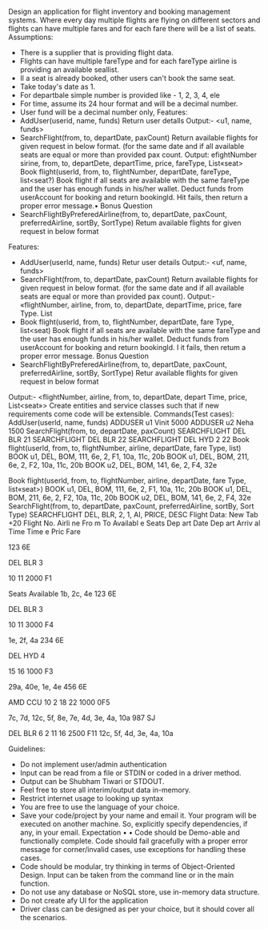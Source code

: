 Design an application for flight inventory and booking management systems. Where every day multiple flights are flying on different sectors and flights can have multiple fares and for each fare there will be a list of seats.
Assumptions:
* There is a supplier that is providing flight data.
* Flights can have multiple fareType and for each fareType airline is providing an available
seallist.
* Il a seat is already booked, other users can't book the same seat.
* Take today's date as 1.
* For departbale simple number is provided like - 1, 2, 3, 4, ele
* For time, assume its 24 hour format and will be a decimal number.
* User fund will be a decimal number only,
Features:
* AddUser(userid, name, funds)
Return user detalls
Output:- <u1, name, funds>
* SearchFlight(from, to, departDate, paxCount)
Return available flights for given request in below format. (for the same date and if all available seats are equal or
more than provided pax count.
Output: efightNumber sirine, from, to, departDete, departTime, price, fareType,
List«seat>
Book flight(userld, from, to, flightNumber, departDate, fareType, list<seat?)
Book flight if all seats are available with the same fareType and the user has enough funds in his/her wallet. Deduct funds from userAccount for booking and return bookingld.
Hit fails, then return a proper error message.•
Bonus Question
* SearchFlightByPreferedAirline(from, to, departDate, paxCount, preferredAirline, sortBy, SortType)
Retum available flights for given request in below format

Features:
* AddUser(userld, name, funds)
Retur user details
Output:- <uf, name, funds>
* SearchFlight(from, to, departDate, paxCount)
Return available flights for given request in below format. (for the same date and if all available seats are equal or more than provided pax count).
Output:- «flightNumber, airline, from, to, departDate, departTime, price, fare Type.
List<seat>
* Book flight(userld, from, to, flightNumber, departDate, fare Type, list<seat)
Book flight if all seats are available with the same fareType and the user has enough funds in his/her wallet. Deduct funds from userAccount for booking and return bookingld.
I it fails, then retum a proper error message.
Bonus Question
* SearchFlightByPreferedAirline(from, to, departDate, paxCount, preferredAirline, sortBy, SortType)
Retur available flights for given request in below format


Output:- <flightNumber, airline, from, to, departDate, depart Time, price, List<seat»>
Create entities and service classes such that if new requirements come code will be extensible.
Commands(Test cases):
AddUser(userld, name, funds)
ADDUSER u1 Vinit 5000
ADDUSER u2 Neha 1500
SearchFlight(from, to, departDate, paxCount)
SEARCHFLIGHT DEL BLR 21
SEARCHFLIGHT DEL BLR 22
SEARCHFLIGHT DEL HYD 2 22
Book flight(userld, from, to, flightNumber, airline, departDate, fare Type, list<seat>)
BOOK u1, DEL, BOM, 111, 6e, 2, F1, 10a, 11c, 20b BOOK u1, DEL, BOM, 211, 6e, 2, F2, 10a, 11c, 20b
BOOK u2, DEL, BOM, 141, 6e, 2, F4, 32e

Book flight(userld, from, to, flightNumber, airline, departDate, fare Type, list«seat>)
BOOK u1, DEL, BOM, 111, 6e, 2, F1, 10a, 11c, 20b BOOK u1, DEL, BOM, 211, 6e, 2, F2, 10a, 11c, 20b BOOK u2, DEL, BOM, 141, 6e, 2, F4, 32e
SearchFlight(from, to, departDate, paxCount, preferredAirline, sortBy, Sort Type)
SEARCHFLIGHT DEL, BLR, 2, 1, AI, PRICE, DESC
Flight Data:
New Tab
+20
Flight No.
Airli ne
Fro m
To
Availabl e Seats
Dep art
Date
Dep art
Arriv al
Time Time e
Pric
Fare

123 6E

DEL
BLR
3

10
11
2000 F1

Seats Available
1b, 2c, 4e
123 6E

DEL
BLR
3

10
11
3000 F4

1e, 2f, 4a
234 6E

DEL
HYD
4

15
16
1000 F3

29a, 40e, 1e, 4e
456 6E

AMD
CCU
10
2
18
22
1000
0F5

7c, 7d, 12c, 5f, 8e, 7e, 4d,
Зе, 4а, 10а
987 SJ

DEL
BLR
6
2
11
16
2500
F11
12c, 5f, 4d, 3e, 4a, 10a

Guidelines:
* Do not implement user/admin authentication
* Input can be read from a file or STDIN or coded in a driver method.
* Output can be
Shubham Tiwari or STDOUT.
* Feel free to store all interim/output data in-memory.
* Restrict internet usage to looking up syntax
* You are free to use the language of your choice.
* Save your code/project by your name and email it. Your program will be executed on another machine. So, explicitly specify dependencies, if any, in your email.
Expectation
•
•
Code should be Demo-able and functionally complete.
Code should fail gracefully with a proper error message for corner/invalid cases, use exceptions for handling these cases.
* Code should be modular, try thinking in terms of Object-Oriented Design.
Input can be taken from the command line or in the main function.
* Do not use any database or NoSQL store, use in-memory data structure.
* Do not create afy Ul for the application
* Driver class can be designed as per your choice, but it should cover all the scenarios.
